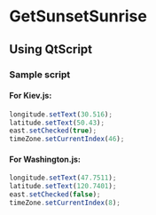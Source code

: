 # GetSunsetSunrise

## Using QtScript

### Sample script

#### For Kiev.js:
```javascript
longitude.setText(30.516);
latitude.setText(50.43);
east.setChecked(true);
timeZone.setCurrentIndex(46);
```
#### For Washington.js:
```javascript
longitude.setText(47.7511);
latitude.setText(120.7401);
east.setChecked(false);
timeZone.setCurrentIndex(8);
```
